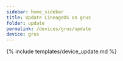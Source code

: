```yaml
---
sidebar: home_sidebar
title: Update LineageOS on grus
folder: update
permalink: /devices/grus/update
device: grus
---
```

{% include templates/device_update.md %}
